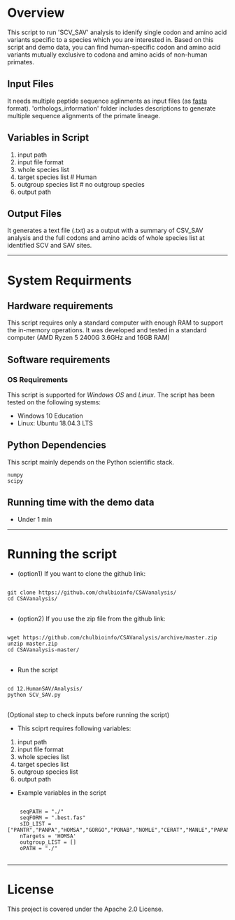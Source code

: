 # Overview
This script to run 'SCV_SAV' analysis to idenify single codon and amino acid variants specific to a species which you are interested in. Based on this script and demo data, you can find human-specific codon and amino acid variants mutually exclusive to codona and amino acids of non-human primates.
## Input Files
It needs multiple peptide sequence aglinments as input files (as [fasta](https://en.wikipedia.org/wiki/FASTA_format) format). 'orthologs_information' folder includes descriptions to generate multiple sequence alignments of the primate lineage.
## Variables in Script
  1. input path
  2. input file format
  3. whole species list 
  4. target species list # Human 
  5. outgroup species list # no outgroup species
  6. output path
## Output Files
It generates a text file (.txt) as a output with a summary of CSV_SAV analysis and the full codons and amino acids of whole species list at identified SCV and SAV sites.
- - -

# System Requirments
## Hardware requirements
This script requires only a standard computer with enough RAM to support the in-memory operations. It was developed and tested in a standard computer (AMD Ryzen 5 2400G 3.6GHz and 16GB RAM)

## Software requirements
### OS Requirements
This script is supported for *Windows OS* and *Linux*. The script has been tested on the following systems:
* Windows 10 Education
* Linux: Ubuntu 18.04.3 LTS

## Python Dependencies
This script mainly depends on the Python scientific stack.

    numpy
    scipy

## Running time with the demo data
* Under 1 min
- - -

# Running the script
* (option1) If you want to clone the github link:
<pre>
<code>
git clone https://github.com/chulbioinfo/CSAVanalysis/
cd CSAVanalysis/
</code>
</pre>

* (option2) If you use the zip file from the github link:
<pre>
<code>
wget https://github.com/chulbioinfo/CSAVanalysis/archive/master.zip
unzip master.zip
cd CSAVanalysis-master/
</code>
</pre>

* Run the script
<pre>
<code>
cd 12.HumanSAV/Analysis/
python SCV_SAV.py
</code>
</pre>

(Optional step to check inputs before running the script)
  - This sciprt requires following variables:
  1. input path
  2. input file format
  3. whole species list 
  4. target species list
  5. outgroup species list
  6. output path

  - Example variables in the script
<pre>
<code>
    seqPATH = "./"
    seqFORM = ".best.fas"
    sID_LIST = ["PANTR","PANPA","HOMSA","GORGO","PONAB","NOMLE","CERAT","MANLE","PAPAN","MACFA","MACMU","MACNE","CHLSA","RHIRO","RHIBI","COLAN","CEBCA","SAIBO","CALJA","AOTNA","CARSY","MICMU","PROCO","OTOGA"]
    nTargets = 'HOMSA'
    outgroup_LIST = []
    oPATH = "./"
</code>
</pre>


- - -



# License
This project is covered under the Apache 2.0 License.

